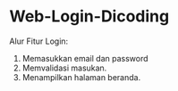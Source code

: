 # Web-Login-Dicoding
Alur Fitur Login:
1. Memasukkan email dan password
2. Memvalidasi masukan.
3. Menampilkan halaman beranda.
